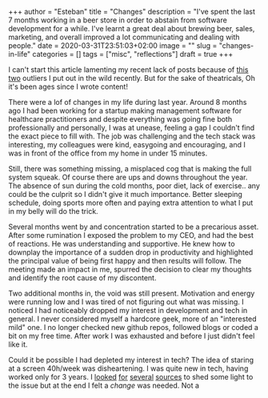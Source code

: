 +++
author = "Esteban"
title = "Changes"
description = "I've spent the last 7 months working in a beer store in order to abstain from software development for a while. I've learnt a great deal about brewing beer, sales, marketing, and overall improved a lot communicating and dealing with people."
date = 2020-03-31T23:51:03+02:00
image = ""
slug = "changes-in-life"
categories = []
tags = ["misc", "reflections"]
draft = true
+++

I can't start this article lamenting my recent lack of posts because of [this](/posts/on-freedom/) [two](/posts/adding-funny-quotes-tmux-statusbar/) outliers I put out in the wild recently. But for the sake of theatricals, Oh it's been ages since I wrote content!

There were a lof of changes in my life during last year. Around 8 months ago I had been working for a startup making management software for healthcare practitioners and despite everything was going fine both professionally and personally, I was at unease, feeling a gap I couldn't find the exact piece to fill with. The job was challenging and the tech stack was interesting, my colleagues were kind, easygoing and encouraging, and I was in front of the office from my home in under 15 minutes.

Still, there was something missing, a misplaced cog that is making the full system squeak. Of course there are ups and downs throughout the year. The absence of sun during the cold months, poor diet, lack of exercise.. any could be the culprit so I didn't give it much importance. Better sleeping schedule, doing sports more often and paying extra attention to what I put in my belly will do the trick.

Several months went by and concentration started to be a precarious asset. After some rumination I exposed the problem to my CEO, and had the best of reactions. He was understanding and supportive. He knew how to downplay the importance of a sudden drop in productivity and highlighted the principal value of being first happy and then results will follow. The meeting made an impact in me, spurred the decision to clear my thoughts and identify the root cause of my discontent.

Two additional months in, the void was still present. Motivation and energy were running low and I was tired of not figuring out what was missing. I noticed I had noticeably dropped my interest in development and tech in general. I never considered myself a hardcore geek, more of an "interested mild" one. I no longer checked new github repos, followed blogs or coded a bit on my free time. After work I was exhausted and before I just didn't feel like it.

Could it be possible I had depleted my interest in tech? The idea of staring at a screen 40h/week was disheartening. I was quite new in tech, having worked only for 3 years. I [looked](https://lobste.rs/s/sm09uz/how_did_you_find_meaningful_work) [for](https://lobste.rs/s/orbiuh/ask_is_your_work_meaningful) [several](https://news.ycombinator.com/item?id=15480233) [sources](https://medium.com/@melissamcewen/i-just-dont-want-to-be-a-software-developer-anymore-a371422069a1) to shed some light to the issue but at the end I felt a *change* was needed. Not a